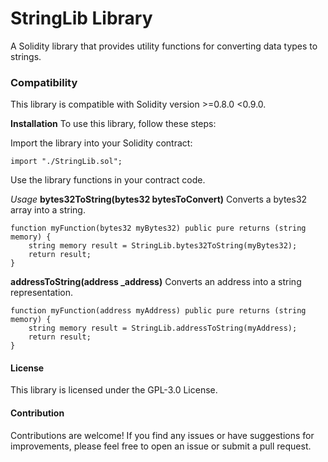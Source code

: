 # StringLib Library
A Solidity library that provides utility functions for converting data types to strings.

### Compatibility
This library is compatible with Solidity version >=0.8.0 <0.9.0.

**Installation**
To use this library, follow these steps:

Import the library into your Solidity contract:

```
import "./StringLib.sol";
```
Use the library functions in your contract code.

*Usage*
**bytes32ToString(bytes32 bytesToConvert)**
Converts a bytes32 array into a string.
```
function myFunction(bytes32 myBytes32) public pure returns (string memory) {
    string memory result = StringLib.bytes32ToString(myBytes32);
    return result;
}
```

**addressToString(address _address)**
Converts an address into a string representation.

```
function myFunction(address myAddress) public pure returns (string memory) {
    string memory result = StringLib.addressToString(myAddress);
    return result;
}
```

#### License
This library is licensed under the GPL-3.0 License.

#### Contribution
Contributions are welcome! If you find any issues or have suggestions for improvements, please feel free to open an issue or submit a pull request.
